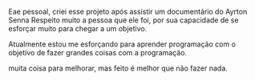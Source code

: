 Eae pessoal, criei esse projeto após assistir um documentário do Ayrton Senna
Respeito muito a pessoa que ele foi, por sua capacidade de se esforçar muito para chegar a um objetivo.


Atualmente estou me esforçando para aprender programação com o objetivo de fazer grandes coisas com a programação.

muita coisa para melhorar, mas feito é melhor que não fazer nada.
